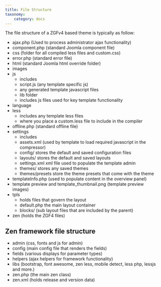 ```yaml
---
title: File Structure
taxonomy:
    category: docs
---
```


The file structure of a ZGFv4 based theme is typically as follow:

- ajax.php (Used to process administrator ajax functionality)
- component.php (standard Joomla component file)
- css (folder for all compiled less files and custom.css)
- error.php (standard error file)
- html (standard Joomla html override folder)
- images 
- js 
	- includes 
	- script.js (any template specific js)
	- any generated template javascript files
	- lib folder
	- 	includes js files used for key template functionality
- language
- less 
	- includes any template less files
	- where you place a custom.less file to include in the compiler
- offline.php (standard offline file)
- settings
	- includes
	- assets.xml (used by template to load required javascript in the compressor)
	- config/ stores the default and saved configuration files
	- layouts/ stores the default and saved layouts
	- settings.xml xml file used to populate the template admin
	- themes/ stores any saved themes
	- themes/presets store the theme presets that come with the theme
- templateInfo.php (used to populate content in the overview panel)
- template preview and template_thumbnail.png (template preview images)
- tpls
	- holds files that govern the layout
	- default.php the main layout container
	- blocks/ (sub layout files that are included by the parent)
- zen (holds the ZGF4 files)


Zen framework file structure
----
- admin (css, fonts and js for admin)
- config (main config file that renders the fields)
- fields (various displays for parameter types)
- helpers (ajax helpers for framework functionality)
- libs (bootstrap, font awesome, zen less, mobile detect, less php, lessjs and more.)
- zen.php (the main zen class)
- zen.xml (holds release and version data)